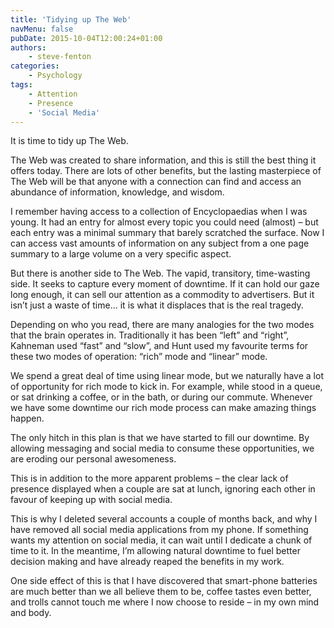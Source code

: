 ```yaml
---
title: 'Tidying up The Web'
navMenu: false
pubDate: 2015-10-04T12:00:24+01:00
authors:
    - steve-fenton
categories:
    - Psychology
tags:
    - Attention
    - Presence
    - 'Social Media'
---
```


It is time to tidy up The Web.

The Web was created to share information, and this is still the best thing it offers today. There are lots of other benefits, but the lasting masterpiece of The Web will be that anyone with a connection can find and access an abundance of information, knowledge, and wisdom.

I remember having access to a collection of Encyclopaedias when I was young. It had an entry for almost every topic you could need (almost) – but each entry was a minimal summary that barely scratched the surface. Now I can access vast amounts of information on any subject from a one page summary to a large volume on a very specific aspect.

But there is another side to The Web. The vapid, transitory, time-wasting side. It seeks to capture every moment of downtime. If it can hold our gaze long enough, it can sell our attention as a commodity to advertisers. But it isn’t just a waste of time… it is what it displaces that is the real tragedy.

Depending on who you read, there are many analogies for the two modes that the brain operates in. Traditionally it has been “left” and “right”, Kahneman used “fast” and “slow”, and Hunt used my favourite terms for these two modes of operation: “rich” mode and “linear” mode.

We spend a great deal of time using linear mode, but we naturally have a lot of opportunity for rich mode to kick in. For example, while stood in a queue, or sat drinking a coffee, or in the bath, or during our commute. Whenever we have some downtime our rich mode process can make amazing things happen.

The only hitch in this plan is that we have started to fill our downtime. By allowing messaging and social media to consume these opportunities, we are eroding our personal awesomeness.

This is in addition to the more apparent problems – the clear lack of presence displayed when a couple are sat at lunch, ignoring each other in favour of keeping up with social media.

This is why I deleted several accounts a couple of months back, and why I have removed all social media applications from my phone. If something wants my attention on social media, it can wait until I dedicate a chunk of time to it. In the meantime, I’m allowing natural downtime to fuel better decision making and have already reaped the benefits in my work.

One side effect of this is that I have discovered that smart-phone batteries are much better than we all believe them to be, coffee tastes even better, and trolls cannot touch me where I now choose to reside – in my own mind and body.